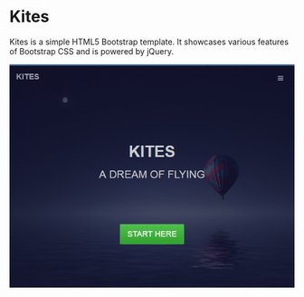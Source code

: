 # Kites

Kites is a simple HTML5 Bootstrap template.
It showcases various features of Bootstrap CSS and is powered by jQuery.

![Medium Screenshot](https://github.com/hugovicfortman/kites/blob/master/medium-screen.png)
